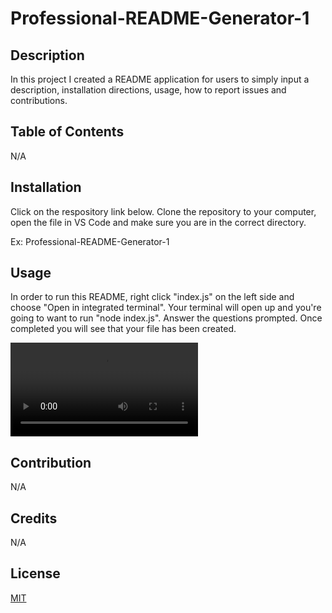 # Professional-README-Generator-1

## Description

In this project I created a README application for users to simply input a description, installation directions, usage, how to report issues and contributions. 

## Table of Contents

N/A

## Installation

Click on the respository link below. Clone the repository to your computer, open the file in VS Code and make sure you are in the correct directory. 

Ex: Professional-README-Generator-1

## Usage

In order to run this README, right click "index.js" on the left side and choose "Open in integrated terminal". Your terminal will open up and you're going to want to run "node index.js". Answer the questions prompted. Once completed you will see that your file has been created. 

![alt text](./walkthrough.webm)

## Contribution

N/A

## Credits

N/A

## License

[MIT](https://choosealicense.com/licenses/mit/)